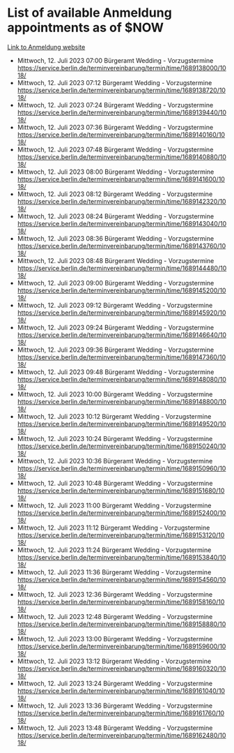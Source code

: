 # List of available Anmeldung appointments as of $NOW
[Link to Anmeldung website](https://service.berlin.de/terminvereinbarung/termin/tag.php?termin=1&anliegen[]=120686&dienstleisterlist=122210,122217,327316,122219,327312,122227,327314,122231,327346,122243,327348,122254,122252,329742,122260,329745,122262,329748,122271,327278,122273,327274,122277,327276,330436,122280,327294,122282,327290,122284,327292,122291,327270,122285,327266,122286,327264,122296,327268,150230,329760,122297,327286,122294,327284,122312,329763,122314,329775,122304,327330,122311,327334,122309,327332,317869,122281,327352,122279,329772,122283,122276,327324,122274,327326,122267,329766,122246,327318,122251,327320,122257,327322,122208,327298,122226,327300&herkunft=http%3A%2F%2Fservice.berlin.de%2Fdienstleistung%2F120686%2F)
- Mittwoch, 12. Juli 2023 07:00 Bürgeramt Wedding - Vorzugstermine https://service.berlin.de/terminvereinbarung/termin/time/1689138000/1018/
- Mittwoch, 12. Juli 2023 07:12 Bürgeramt Wedding - Vorzugstermine https://service.berlin.de/terminvereinbarung/termin/time/1689138720/1018/
- Mittwoch, 12. Juli 2023 07:24 Bürgeramt Wedding - Vorzugstermine https://service.berlin.de/terminvereinbarung/termin/time/1689139440/1018/
- Mittwoch, 12. Juli 2023 07:36 Bürgeramt Wedding - Vorzugstermine https://service.berlin.de/terminvereinbarung/termin/time/1689140160/1018/
- Mittwoch, 12. Juli 2023 07:48 Bürgeramt Wedding - Vorzugstermine https://service.berlin.de/terminvereinbarung/termin/time/1689140880/1018/
- Mittwoch, 12. Juli 2023 08:00 Bürgeramt Wedding - Vorzugstermine https://service.berlin.de/terminvereinbarung/termin/time/1689141600/1018/
- Mittwoch, 12. Juli 2023 08:12 Bürgeramt Wedding - Vorzugstermine https://service.berlin.de/terminvereinbarung/termin/time/1689142320/1018/
- Mittwoch, 12. Juli 2023 08:24 Bürgeramt Wedding - Vorzugstermine https://service.berlin.de/terminvereinbarung/termin/time/1689143040/1018/
- Mittwoch, 12. Juli 2023 08:36 Bürgeramt Wedding - Vorzugstermine https://service.berlin.de/terminvereinbarung/termin/time/1689143760/1018/
- Mittwoch, 12. Juli 2023 08:48 Bürgeramt Wedding - Vorzugstermine https://service.berlin.de/terminvereinbarung/termin/time/1689144480/1018/
- Mittwoch, 12. Juli 2023 09:00 Bürgeramt Wedding - Vorzugstermine https://service.berlin.de/terminvereinbarung/termin/time/1689145200/1018/
- Mittwoch, 12. Juli 2023 09:12 Bürgeramt Wedding - Vorzugstermine https://service.berlin.de/terminvereinbarung/termin/time/1689145920/1018/
- Mittwoch, 12. Juli 2023 09:24 Bürgeramt Wedding - Vorzugstermine https://service.berlin.de/terminvereinbarung/termin/time/1689146640/1018/
- Mittwoch, 12. Juli 2023 09:36 Bürgeramt Wedding - Vorzugstermine https://service.berlin.de/terminvereinbarung/termin/time/1689147360/1018/
- Mittwoch, 12. Juli 2023 09:48 Bürgeramt Wedding - Vorzugstermine https://service.berlin.de/terminvereinbarung/termin/time/1689148080/1018/
- Mittwoch, 12. Juli 2023 10:00 Bürgeramt Wedding - Vorzugstermine https://service.berlin.de/terminvereinbarung/termin/time/1689148800/1018/
- Mittwoch, 12. Juli 2023 10:12 Bürgeramt Wedding - Vorzugstermine https://service.berlin.de/terminvereinbarung/termin/time/1689149520/1018/
- Mittwoch, 12. Juli 2023 10:24 Bürgeramt Wedding - Vorzugstermine https://service.berlin.de/terminvereinbarung/termin/time/1689150240/1018/
- Mittwoch, 12. Juli 2023 10:36 Bürgeramt Wedding - Vorzugstermine https://service.berlin.de/terminvereinbarung/termin/time/1689150960/1018/
- Mittwoch, 12. Juli 2023 10:48 Bürgeramt Wedding - Vorzugstermine https://service.berlin.de/terminvereinbarung/termin/time/1689151680/1018/
- Mittwoch, 12. Juli 2023 11:00 Bürgeramt Wedding - Vorzugstermine https://service.berlin.de/terminvereinbarung/termin/time/1689152400/1018/
- Mittwoch, 12. Juli 2023 11:12 Bürgeramt Wedding - Vorzugstermine https://service.berlin.de/terminvereinbarung/termin/time/1689153120/1018/
- Mittwoch, 12. Juli 2023 11:24 Bürgeramt Wedding - Vorzugstermine https://service.berlin.de/terminvereinbarung/termin/time/1689153840/1018/
- Mittwoch, 12. Juli 2023 11:36 Bürgeramt Wedding - Vorzugstermine https://service.berlin.de/terminvereinbarung/termin/time/1689154560/1018/
- Mittwoch, 12. Juli 2023 12:36 Bürgeramt Wedding - Vorzugstermine https://service.berlin.de/terminvereinbarung/termin/time/1689158160/1018/
- Mittwoch, 12. Juli 2023 12:48 Bürgeramt Wedding - Vorzugstermine https://service.berlin.de/terminvereinbarung/termin/time/1689158880/1018/
- Mittwoch, 12. Juli 2023 13:00 Bürgeramt Wedding - Vorzugstermine https://service.berlin.de/terminvereinbarung/termin/time/1689159600/1018/
- Mittwoch, 12. Juli 2023 13:12 Bürgeramt Wedding - Vorzugstermine https://service.berlin.de/terminvereinbarung/termin/time/1689160320/1018/
- Mittwoch, 12. Juli 2023 13:24 Bürgeramt Wedding - Vorzugstermine https://service.berlin.de/terminvereinbarung/termin/time/1689161040/1018/
- Mittwoch, 12. Juli 2023 13:36 Bürgeramt Wedding - Vorzugstermine https://service.berlin.de/terminvereinbarung/termin/time/1689161760/1018/
- Mittwoch, 12. Juli 2023 13:48 Bürgeramt Wedding - Vorzugstermine https://service.berlin.de/terminvereinbarung/termin/time/1689162480/1018/
